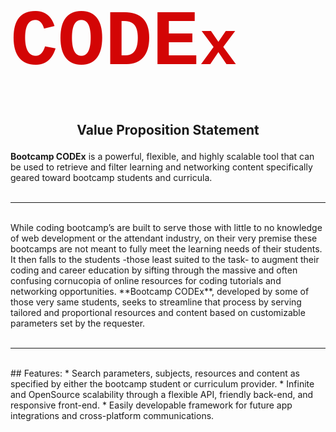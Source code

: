 
<svg xmlns="http://www.w3.org/2000/svg" viewBox="0 0 400 150"><defs><style>.a{font-size:100px;fill:#d30505;font-family:CourierNewPS-BoldMT, Courier New;font-weight:700;text-align: center;}.b{font-size:80px;}</style></defs><title>name_logo_1</title><text class="a" transform="translate(0 99.59)">CODE<tspan class="b" x="240.04" y="0">x</tspan></text></svg>

## <p align='center'>Value Proposition Statement </p>
**Bootcamp CODEx** is a powerful, flexible, and highly scalable tool that can be used to retrieve and filter learning and networking content specifically geared toward bootcamp students and curricula.
<br>
<br>

---
<br>
While coding bootcamp’s are built to serve those with little to no knowledge of web development or the attendant industry, on their very premise these bootcamps are not meant to fully meet the learning needs of their students. It then falls to the students -those least suited to the task- to augment their coding and career education by sifting through the massive and often confusing cornucopia of online resources for coding tutorials and networking opportunities. **Bootcamp CODEx**, developed by some of those very same students, seeks to streamline that process by serving tailored and proportional resources and content based on customizable parameters set by the requester.
<br>
<br>

---

<br>
## Features:
* Search parameters, subjects, resources and content as specified by either the bootcamp student or curriculum provider.
* Infinite and OpenSource scalability through a flexible API, friendly back-end, and responsive front-end.
* Easily developable framework for future app integrations and cross-platform communications.
